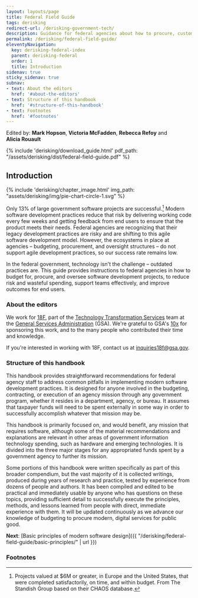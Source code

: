 ```yaml
---
layout: layouts/page
title: Federal Field Guide
tags: derisking
redirect-url: /derisking-government-tech/
description: Guidance for federal agencies about how to procure, customize, or build user-centered software while reducing risk of wasteful spending.
permalink: /derisking/federal-field-guide/
eleventyNavigation:
  key: derisking-federal-index
  parent: derisking-federal
  order: 1
  title: Introduction
sidenav: true
sticky_sidenav: true
subnav:
- text: About the editors
  href: '#about-the-editors'
- text: Structure of this handbook
  href: '#structure-of-this-handbook'
- text: Footnotes
  href: '#footnotes'
---
```


Edited by: **Mark Hopson**, **Victoria McFadden**, **Rebecca Refoy** and **Alicia&nbsp;Rouault**

{% include 'derisking/download_guide.html' pdf_path: "/assets/derisking/dist/federal-field-guide.pdf" %}

## Introduction

{% include 'derisking/chapter_image.html' img_path: "assets/derisking/img/pie-chart-circle-1.svg" %}

Only 13% of large government software projects are successful.[^successful] Modern software development practices reduce that risk by delivering working code every few weeks and getting feedback from end users to ensure that the product meets their needs. Federal agencies are recognizing that their legacy development practices are risky and are shifting to this agile software development model. However, the ecosystems in place at agencies – budgeting, procurement, and oversight structures – do not support agile development practices, so our success rate remains low.

In the federal government, technology isn't the challenge – outdated practices are. This guide provides instructions to federal agencies in how to budget for, procure, and oversee software development projects, to reduce risk and wasteful spending, support teams effectively, and improve outcomes for end users.

### About the editors

We work for [18F](https://18f.gov/), part of the [Technology Transformation Services](https://www.gsa.gov/about-us/organization/federal-acquisition-service/technology-transformation-services) team at the [General Services Administration](https://www.gsa.gov/) (GSA). We're grateful to GSA's [10x](https://10x.gsa.gov/) for sponsoring this work, and to the many people who contributed their time and knowledge.

If you're interested in working with 18F, contact us at <inquiries18f@gsa.gov>.

### Structure of this handbook

This handbook provides straightforward recommendations for federal agency staff to address common pitfalls in implementing modern software development practices. It is designed for anyone involved in the budgeting, contracting, or execution of an agency mission through any government program, whether it resides in a department, agency, or bureau. It assumes that taxpayer funds will need to be spent externally in some way in order to successfully accomplish whatever that mission may be.

This handbook is primarily focused on, and would benefit, any mission that requires software, although some of the material recommendations and explanations are relevant in other areas of government information technology spending, such as hardware and emerging technologies. It is divided into the three major stages for any appropriated funds spent by a government agency to further its mission.

Some portions of this handbook were written specifically as part of this broader compendium, but the vast majority of it is collected writings, produced during years of research and practice, tested by experience from dozens of people and authors. It has been compiled and edited to be practical and immediately usable by anyone who has questions on these topics, providing sufficient detail to successfully execute the principles, methods, and lessons learned from people with direct, immediate experience with them. It will be updated continuously as we advance our knowledge of budgeting to procure modern, digital services for public good.

**Next**: [Basic principles of modern software design]({{ "/derisking/federal-field-guide/basic-principles/" | url }})

### Footnotes
[^successful]: Projects valued at $6M or greater, in Europe and the United States, that were completed satisfactorily, on time, and within budget. From The Standish Group based on their CHAOS database.
